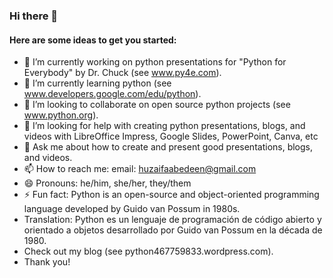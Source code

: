 ### Hi there 👋

#### Here are some ideas to get you started:

- 🔭 I’m currently working on python presentations for "Python for Everybody" by Dr. Chuck (see www.py4e.com).
- 🌱 I’m currently learning python (see www.developers.google.com/edu/python).
- 👯 I’m looking to collaborate on open source python projects (see www.python.org).
- 🤔 I’m looking for help with creating python presentations, blogs, and videos with LibreOffice Impress, Google Slides, PowerPoint, Canva, etc
- 💬 Ask me about how to create and present good presentations, blogs, and videos.
- 📫 How to reach me: email: huzaifaabedeen@gmail.com
- 😄 Pronouns: he/him, she/her, they/them
- ⚡ Fun fact: Python is an open-source and object-oriented programming language developed by Guido van Possum in 1980s.
- Translation: Python es un lenguaje de programación de código abierto y orientado a objetos desarrollado por Guido van Possum en la década de 1980.
- Check out my blog (see python467759833.wordpress.com).
- Thank you!

